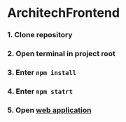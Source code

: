 # ArchitechFrontend

### 1. Clone repository 

### 2. Open terminal in project root 

### 3. Enter ```npm install``` 

### 4. Enter ```npm statrt```

### 5. Open [web application](http://localhost:4200/) 
